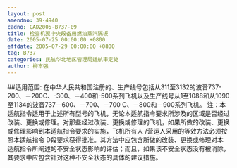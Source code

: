 ```yaml
---
layout: post
amendno: 39-4940
cadno: CAD2005-B737-09
title: 检查机翼中央段备用燃油蒸汽隔板
date: 2005-07-25 00:00:00 +0800
effdate: 2005-07-29 00:00:00 +0800
tag: B737
categories: 民航华北地区管理局适航审定处
author: 柳本强
---
```


##适用范围:
在中华人民共和国注册的、生产线号包括从311至3132的波音737-200、－200C、-300、－400和-500系列飞机以及生产线号从1至1088和从1090至1134的波音737－600、－700、－700 C、－800和－900系列飞机。
注：本适航指令适用于上述所有型号的飞机，无论本适航指令要求所涉及的区域是否经过改装、更换或修理。对那些经过改装、更换或修理的飞机，如果所做的改装、更换或修理影响到本适航指令要求的实施，飞机所有人 /营运人采用的等效方法必须按照本适航指令 D段要求获得批准。其方法中应包含所做的改装、更换或修理对本适航指令所阐述的不安全状态影响的评估；而且，如果该不安全状态没有被消除，其要求中应包含针对这种不安全状态的具体的建议措施。

